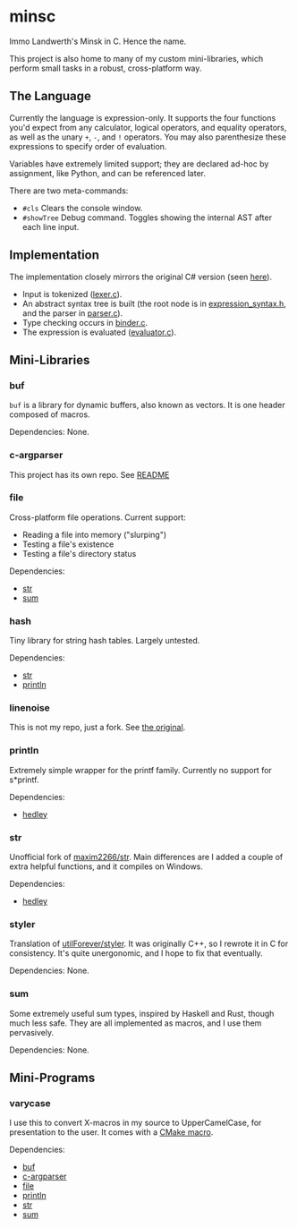 # minsc

Immo Landwerth's Minsk in C. Hence the name.

This project is also home to many of my custom mini-libraries, which perform
small tasks in a robust, cross-platform way.

## The Language

Currently the language is expression-only.
It supports the four functions you'd expect from
any calculator, logical operators, and equality operators,
as well as the unary `+`, `-`, and `!` operators.
You may also parenthesize these expressions to specify order of evaluation.

Variables have extremely limited support; they are declared ad-hoc by assignment,
like Python, and can be referenced later.

There are two meta-commands:
 - `#cls` Clears the console window.
 - `#showTree` Debug command. Toggles showing the internal AST after each line input.

## Implementation

The implementation closely mirrors the original C# version (seen [here](https://github.com/terrajobst/minsk)).
 - Input is tokenized ([lexer.c](/src/code_analysis/syntax/lexer.c)).
 - An abstract syntax tree is built (the root node is in [expression_syntax.h](/include/minsc/code_analysis/syntax/expression_syntax.h), and the parser in [parser.c](/src/code_analysis/syntax/parser.c)).
 - Type checking occurs in [binder.c](/src/code_analysis/binding/binder.c).
 - The expression is evaluated ([evaluator.c](/src/code_analysis/evaluator.c)).

## Mini-Libraries

### buf

`buf` is a library for dynamic buffers, also known as vectors.
It is one header composed of macros.

Dependencies: None.

### c-argparser

This project has its own repo. See [README](https://github.com/Phytolizer/c-argparser#readme)

### file

Cross-platform file operations. Current support:
 - Reading a file into memory ("slurping")
 - Testing a file's existence
 - Testing a file's directory status

Dependencies:
 - [str](#str)
 - [sum](#sum)

### hash

Tiny library for string hash tables. Largely untested.

Dependencies:
 - [str](#str)
 - [println](#println)

### linenoise

This is not my repo, just a fork. See [the original](https://github.com/msteveb/linenoise).

### println

Extremely simple wrapper for the printf family.
Currently no support for s\*printf.

Dependencies:
 - [hedley]

### str

Unofficial fork of [maxim2266/str](https://github.com/maxim2266/str).
Main differences are I added a couple of extra helpful functions, and it compiles on Windows.

Dependencies:
  - [hedley]

### styler

Translation of [utilForever/styler](https://github.com/utilForever/styler).
It was originally C++, so I rewrote it in C for consistency.
It's quite unergonomic, and I hope to fix that eventually.

Dependencies: None.

### sum

Some extremely useful sum types, inspired by Haskell and Rust, though much less safe.
They are all implemented as macros, and I use them pervasively.

Dependencies: None.

## Mini-Programs

### varycase

I use this to convert X-macros in my source to UpperCamelCase, for presentation to the user.
It comes with a [CMake macro](/cmake/VaryCase.cmake).

Dependencies:
 - [buf](#buf)
 - [c-argparser](#c-argparser)
 - [file](#file)
 - [println](#println)
 - [str](#str)
 - [sum](#sum)

[hedley]: https://github.com/nemequ/hedley
